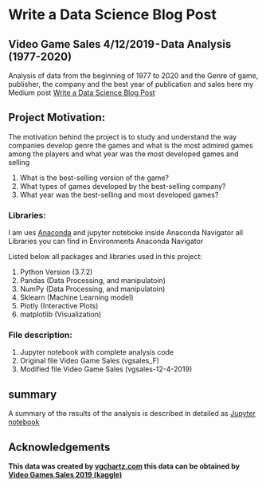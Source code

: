 # Write a Data Science Blog Post

## Video Game Sales 4/12/2019 - Data Analysis  (1977-2020)
Analysis of data from the beginning of 1977 to 2020 and the Genre of game, publisher, the company and the best year of publication and sales
here my Medium post <a href="https://medium.com/@AbdulazizKTA/write-a-data-science-blog-post-f8c5e1ece761">Write a Data Science Blog Post</a>

## Project Motivation:
The motivation behind the project is to study and understand the way companies develop genre the games and what is the most admired games among the players and what year was the most developed games and selling
  <ol>
   <li> What is the best-selling version of the game?
   <li>What types of games developed by the best-selling company?
   <li> What year was the best-selling and most developed games?
  </ol>
    
### Libraries:
I am ues <a href="anaconda.com">Anaconda</a> and jupyter noteboke inside Anaconda Navigator all Libraries you can find in Environments Anaconda Navigator

Listed below all packages and libraries used in this project:
<ol>
<li>Python Version (3.7.2)
<li>Pandas (Data Processing, and manipulatoin)
<li>NumPy (Data Processing, and manipulatoin)
<li>Sklearn (Machine Learning model)
<li>Plotly (Interactive Plots)
<li>matplotlib (Visualization)
</ol>


### File description:
<ol>
<li> Jupyter notebook with complete analysis code
<li> Original file Video Game Sales (vgsales_F)
<li> Modified file  Video Game Sales (vgsales-12-4-2019)
</ol>

## summary
A summary of the results of the analysis is described in detailed as <a href="https://github.com/Abdulaziz-KTA/Write-A-Data-Science-Blog-Post/blob/master/Video_Game_Sales_12_4_2019.ipynb">Jupyter notebook</a>


## Acknowledgements
<b>This data was created by <a href="vgchartz.com">vgchartz.com</a> this data can be obtained by <a href="https://www.kaggle.com/ashaheedq/video-games-sales-2019">Video Games Sales 2019 (kaggle)
</a></b>


